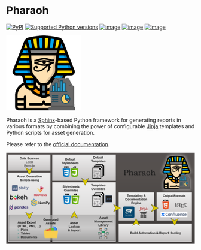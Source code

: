 # Pharaoh

[![PyPI](https://img.shields.io/pypi/v/pharaoh-report)](https://pypi.org/project/pharaoh-report/)
[![Supported Python versions](https://img.shields.io/pypi/pyversions/pharaoh-report.svg)](https://pypi.org/project/pharaoh-report/)
[![image](https://img.shields.io/pypi/l/pharaoh-report.svg)](https://pypi.python.org/pypi/pharaoh-report)
[![image](https://github.com/Infineon/pharaoh-dev/actions/workflows/documentation.yml/badge.svg)](https://github.com/Infineon/pharaoh-dev/actions/workflows/documentation.yml)
[![image](https://github.com/Infineon/pharaoh-dev/actions/workflows/matrix_tests.yml/badge.svg)](https://github.com/Infineon/pharaoh-dev/actions/workflows/matrix_tests.yml)

<img src="https://github.com/Infineon/pharaoh-dev/blob/main/docs/_static/icon.png" height="200">

Pharaoh is a [Sphinx](https://www.sphinx-doc.org/en/master/)-based Python framework
for generating reports in various formats by combining the
power of configurable [Jinja](https://jinja.palletsprojects.com/en/3.1.x/)
templates and Python scripts for asset generation.

Please refer to the [official documentation](https://infineon.github.io/pharaoh-dev/).

<img src="https://github.com/Infineon/pharaoh-dev/blob/main/docs/_static/overview.png">

